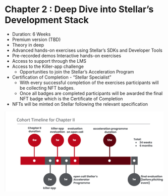 # Chapter 2 : Deep Dive into Stellar’s Development Stack

* Duration: 6 Weeks&#x20;
* Premium version (TBD)&#x20;
* Theory in deep&#x20;
* Advanced hands-on exercises using Stellar’s SDKs and Developer Tools&#x20;
* Pre-recorded demos Interactive hands-on exercises&#x20;
* Access to support through the LMS&#x20;
* Access to the Killer-app challenge&#x20;
  * Opportunities to join the Stellar’s Acceleration Program&#x20;
* Certification of Completion - “Stellar Specialist”&#x20;
  * With every successful completion of the exercises participants will be collecting NFT badges.&#x20;
  * Once all badges are completed participants will be awarded the final NFT badge which is the Certificate of Completion&#x20;
* NFTs will be minted on Stellar following the relevant specification

![Cohort Timeline for Chapter II](<../.gitbook/assets/cohort ch2 (1).png>)

